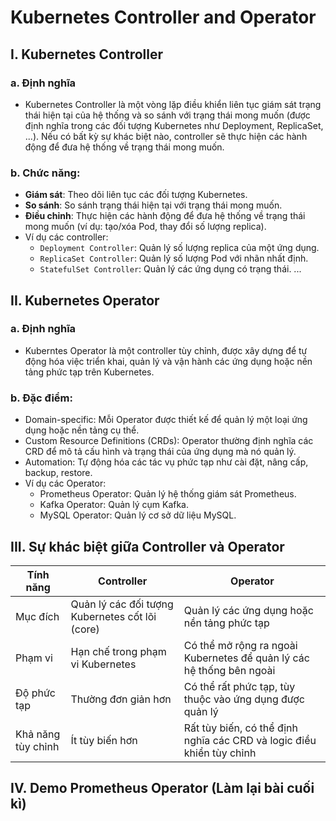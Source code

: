 # Kubernetes Controller and Operator
## I. Kubernetes Controller
### a. Định nghĩa
- Kubernetes Controller là một vòng lặp điều khiển liên tục giám sát trạng thái hiện tại của hệ thống và so sánh với trạng thái mong muốn (được định nghĩa trong các đối tượng Kubernetes như Deployment, ReplicaSet, ...). Nếu có bất kỳ sự khác biệt nào, controller sẽ thực hiện các hành động để đưa hệ thống về trạng thái mong muốn.
### b. Chức năng:
- **Giám sát**: Theo dõi liên tục các đối tượng Kubernetes.
- **So sánh**: So sánh trạng thái hiện tại với trạng thái mong muốn.
- **Điều chỉnh**: Thực hiện các hành động để đưa hệ thống về trạng thái mong muốn (ví dụ: tạo/xóa Pod, thay đổi số lượng replica).
- Ví dụ các controller:
    - `Deployment Controller`: Quản lý số lượng replica của một ứng dụng.
    - `ReplicaSet Controller`: Quản lý số lượng Pod với nhãn nhất định.
    - `StatefulSet Controller`: Quản lý các ứng dụng có trạng thái.
...
## II. Kubernetes Operator
### a. Định nghĩa
- Kuberntes Operator là một controller tùy chỉnh, được xây dựng để tự động hóa việc triển khai, quản lý và vận hành các ứng dụng hoặc nền tảng phức tạp trên Kubernetes.
### b. Đặc điểm:
- Domain-specific: Mỗi Operator được thiết kế để quản lý một loại ứng dụng hoặc nền tảng cụ thể.
- Custom Resource Definitions (CRDs): Operator thường định nghĩa các CRD để mô tả cấu hình và trạng thái của ứng dụng mà nó quản lý.
- Automation: Tự động hóa các tác vụ phức tạp như cài đặt, nâng cấp, backup, restore.
- Ví dụ các Operator:
    - Prometheus Operator: Quản lý hệ thống giám sát Prometheus.
    - Kafka Operator: Quản lý cụm Kafka.
    - MySQL Operator: Quản lý cơ sở dữ liệu MySQL.
## III. Sự khác biệt giữa Controller và Operator
| Tính năng | Controller | Operator |
| --------- |----------- | -------- |
| Mục đích | Quản lý các đối tượng Kubernetes cốt lõi (core) | Quản lý các ứng dụng hoặc nền tảng phức tạp |
| Phạm vi |	Hạn chế trong phạm vi Kubernetes | Có thể mở rộng ra ngoài Kubernetes để quản lý các hệ thống bên ngoài |
| Độ phức tạp | Thường đơn giản hơn | Có thể rất phức tạp, tùy thuộc vào ứng dụng được quản lý |
| Khả năng tùy chỉnh |	Ít tùy biến hơn | Rất tùy biến, có thể định nghĩa các CRD và logic điều khiển tùy chỉnh

## IV. Demo Prometheus Operator (Làm lại bài cuối kì)